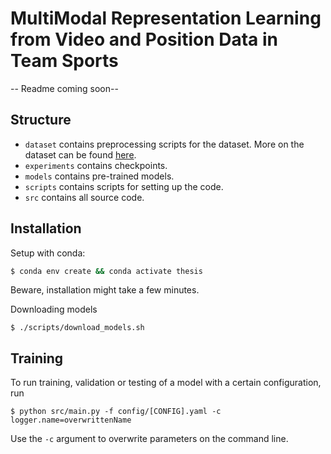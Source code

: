# MultiModal Representation Learning from Video and Position Data in Team Sports

-- Readme coming soon--
## Structure

 * `dataset` contains preprocessing scripts for the dataset.
    More on the dataset can be found [here](dataset/README.md).
 * `experiments` contains checkpoints.
 * `models` contains pre-trained models.
 * `scripts` contains scripts for setting up the code.
 * `src` contains all source code.

## Installation

Setup with conda:

```bash
$ conda env create && conda activate thesis
```
Beware, installation might take a few minutes.

Downloading models

```
$ ./scripts/download_models.sh
```

## Training

To run training, validation or testing of a model with a certain configuration, run 

```
$ python src/main.py -f config/[CONFIG].yaml -c logger.name=overwrittenName
```

Use the `-c` argument to overwrite parameters on the command line.
